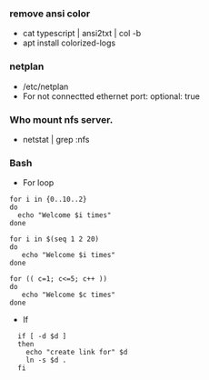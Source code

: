 ### remove ansi color
* cat typescript | ansi2txt | col -b
* apt install colorized-logs

### netplan
* /etc/netplan
* For not connectted ethernet port: optional: true

### Who mount nfs server.
* netstat | grep :nfs

### Bash

* For loop
```
for i in {0..10..2}
do 
  echo "Welcome $i times"
done

for i in $(seq 1 2 20)
do
   echo "Welcome $i times"
done

for (( c=1; c<=5; c++ ))
do  
   echo "Welcome $c times"
done
```

* If
```
  if [ -d $d ]
  then
    echo "create link for" $d
    ln -s $d .
  fi
```
